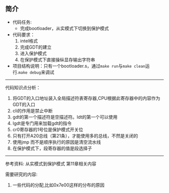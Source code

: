 
## 简介

- 代码任务:
    - 完成bootloader，从实模式下切换到保护模式
- 代码要求：
    1. intel格式
    2. 完成GDT的建立
    3. 进入保护模式
    4. 在保护模式下直接操纵显存输出字符串
- 项目结构说明：只有一个bootloader.s，通过`make run`与`make clean`运行.`make debug`来调试
---

代码知识点分析：

1. 将GDT的入口地址装入全局描述符表寄存器,CPU根据此寄存器中的内容作为GDT的入口
2. cli的作用是禁止中断
3. gdt的第一个描述符是空描述符。ldt的第一个可以使用
4. lgdt是专门用来加载gdt的指令
5. cr0寄存器的1号位是保护模式开关位
6. 只有打开A20总线（第21条），才能使用多的总线，不然是关闭的
7. 使用jmp 而不是顺序执行的原因是清空流水线
8. 在保护模式下，段寄存器的值是段选择子


---


参考资料:
从实模式到保护模式 第11章相关内容


需要研究的内容:
1. 一些代码的分配,比如0x7e00这样的分布的原因